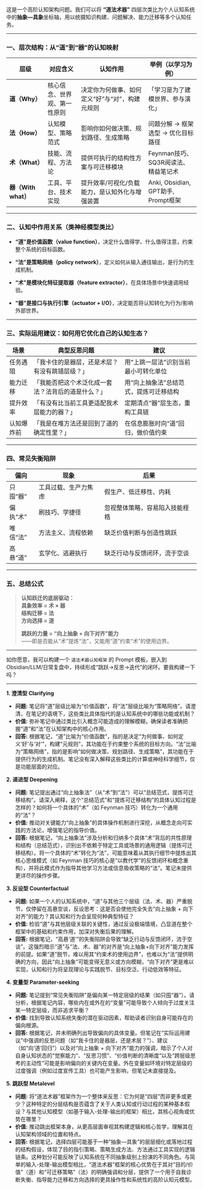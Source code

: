 这是一个高阶认知架构问题。我们可以将 **“道法术器”** 四层次类比为个人认知系统中的**抽象—具象**坐标轴，用以统摄知识构建、问题解决、能力迁移等多个认知任务。

---

### 一、层次结构：从“道”到“器”的认知映射

| 层级               | 对应含义           | 认知作用                      | 举例（以学习为例）                       |
| ---------------- | -------------- | ------------------------- | ------------------------------- |
| **道（Why）**       | 核心信念、世界观、第一性原则 | 决定你为何做事、如何定义“好”与“对”，构建元规则 | 「学习是为了建模世界、参与演化」                |
| **法（How）**       | 认知模型、策略范式      | 影响你如何做决策、规划路径、生成策略        | 问题分解 → 框架选型 → 优化目标路径            |
| **术（What）**      | 技能、流程、方法论      | 提供可执行的结构性方案与可迁移模块         | Feynman技巧、SQ3R阅读法、精益笔记术         |
| **器（With what）** | 工具、平台、技术实现     | 提升效率/可视化/负载能力，是认知外化与增强装置  | Anki, Obsidian, GPT助手, Prompt框架 |

---

### 二、认知中作用关系（类神经模型类比）

- **“道”是价值函数（value function）**，决定什么值得学、什么值得注意，约束整个系统的目标函数。
    
- **“法”是策略网络（policy network）**，定义如何从输入通往输出，是行为的生成机制。
    
- **“术”是模块化特征提取器（feature extractor）**，在具体场景中快速调用经验。
    
- **“器”是接口与执行引擎（actuator + I/O）**，决定能否将认知转化为行为/影响外部世界。
    

---

### 三、实际运用建议：如何用它优化自己的认知生态？

|场景|典型反思问题|建议|
|---|---|---|
|任务遇阻|「我卡住的是器层，还是术层？有没有跳错层级？」|用“上跳一层法”识别当前最小可转化单位|
|能力迁移|「我能否把这个术泛化成一套法？法背后的道是什么？」|用“向上抽象法”总结范式，提炼可迁移结构|
|提升效率|「有没有比当前工具更适配我术层能力的器？」|定期清点“器”层生态，重构工具链|
|认知爆炸前|「我是在堆方法还是回到了道的确定性里？」|在信息膨胀时向“道”回归，做价值约束|

---

### 四、常见失衡陷阱

|偏向|现象|后果|
|---|---|---|
|只囤“器”|工具过载、生产力焦虑|假生产、低迁移性、内耗|
|偏执“术”|刷技巧、学捷径|忽视整体策略，容易陷入技能桎梏|
|唯信“法”|方法主义、流程依赖|缺乏价值判断与创造性跳跃|
|高悬“道”|玄学化、逃避执行|缺乏行动与反馈闭环，流于空谈|

---

### 五、总结公式

> **认知跃迁的底层驱动：**  
> **具象效率 = 术 × 器**  
> **结构迁移 = 法**  
> **方向选择 = 道**
> 
> **跳跃的力量 = “向上抽象 + 向下对齐”能力**  
> ——即是否能从“术”提炼“法”，又能用“道”约束“术”的使用边界。

---

如你愿意，我可以构建一个 `道法术器认知框架` 的 Prompt 模板，嵌入到 Obsidian/LLM/日常复盘中，持续形成“跳跃→反思→迭代”的闭环。要我构建一下吗？

---

**1. 澄清型 Clarifying**

*   **问题:** 笔记将“道”层级比喻为“价值函数”，将“法”层级比喻为“策略网络”。请澄清，在笔记的语境下，这些类比具体指代的是认知系统中的哪些功能或机制？
*   **价值:** 弥补笔记中通过类比引入概念可能造成的理解模糊，确保读者准确把握“道”和“法”在认知架构中的核心作用。
*   **回答:** 根据笔记，“道”比喻为“价值函数”，指的是决定“为何做事、如何定义‘好’与‘对’”，构建“元规则”，其功能在于约束整个系统的目标方向。“法”比喻为“策略网络”，指的是影响“如何做决策、规划路径、生成策略”，其功能在于提供行为的生成机制。笔记没有深入解释这些类比的计算或神经科学细节，仅是功能层面的对应。

**2. 递进型 Deepening**

*   **问题:** 笔记提出通过“向上抽象法”（从“术”到“法”）可以“总结范式，提炼可迁移结构”。请深入阐释，这个“总结范式”和“提炼可迁移结构”的具体认知过程是怎样的？如何将一个具体的“术”（如 Feynman 技巧）转化为一个通用的“法”？
*   **价值:** 推动对关键能力“向上抽象”的具体操作机制进行深挖，从概念走向可实践的方法论，增强笔记的指导价值。
*   **回答:** 根据笔记，“向上抽象法”涉及分析和归纳多个具体“术”背后的共性原理和结构（总结范式），识别出不依赖于特定工具或场景的通用逻辑（提炼可迁移结构）。将一个具体的“术”转化为“法”，可能意味着从其执行细节中提炼出其核心思维模式（如 Feynman 技巧的核心是“以教代学”的反馈闭环和概念重构），并将此模式作为指导其他学习方法或信息吸收策略的“法”。笔记未提供更详尽的操作步骤。

**3. 反设型 Counterfactual**

*   **问题:** 如果一个人的认知系统中，“道”与其他三个层级（法、术、器）严重脱节，仅停留在高悬空谈，反设思考：这是否会使他完全失去“向上抽象 + 向下对齐”的能力？其认知和行为会呈现何种典型特征？
*   **价值:** 检验“道”与其他层级关联的关键性，通过反设极端情境，凸显道在整个框架中的基础和约束作用，加深对失衡后果的理解。
*   **回答:** 根据笔记，“高悬‘道’”的失衡陷阱会导致“缺乏行动与反馈闭环，流于空谈”。这强烈暗示“道”与“法、术、器”的对齐是“向上抽象+向下对齐”能力发挥的前提。如果“道”脱节，难以用其“约束术的使用边界”，也难以为“法”提供明确的方向，因此“向上抽象”可能变得无意义或方向模糊，“向下对齐”更是难以实现，认知和行为将呈现理论与实践脱节、目标空泛、行动低效等特征。

**4. 变量型 Parameter-seeking**

*   **问题:** 笔记提到“常见失衡陷阱”是偏向某一特定层级的结果（如只囤“器”）。请分析，根据笔记内容，哪些内在或外在的“变量”可能导致个人倾向于过度关注某一特定层级，而非追求平衡？
*   **价值:** 找到导致认知系统失衡的潜在驱动因素，帮助读者识别自身可能存在的偏向根源。
*   **回答:** 根据笔记，并未明确列出导致偏向的具体变量。但笔记在“实际运用建议”中强调的反思问题（如“我卡住的是器层，还是术层？”）、建议（如“向‘道’回归”）以及对“向上抽象 + 向下对齐”能力的强调，暗示了个人对自身认知状态的“觉察能力”、“反思习惯”、“价值判断的清晰度”以及“跨层级思考的主动性”可能是影响偏向的关键内在变量。外在变量如环境对特定层级的过度强调（例如过度宣传工具）也可能产生影响，但笔记未直接提及。

**5. 跳跃型 Metalevel**

*   **问题:** 将“道法术器”框架作为一个整体来反思：它为何是“四层”而非更多或更少？这种特定的分层结构是否蕴含了关于人类认知或行动过程的某种基本假设？与其他认知模型（如基于输入-处理-输出的框架）相比，其核心视角或优势在哪里？
*   **价值:** 推动跳出框架本身，从更高层面审视其构建逻辑和核心哲学，理解其在认知架构领域的位置和特点。
*   **回答:** 根据笔记，选择四层可能基于一种“抽象—具象”的层层细化或落地过程的结构假设，体现了目的指引策略、策略生成方法、方法通过工具实现的逻辑链条。这种划分可能反映了认知系统在不同抽象级别上扮演的不同角色。与简单的输入-处理-输出模型相比，“道法术器”框架的核心优势在于其对“目的/价值”（道）和“可迁移策略”（法）的明确强调和分层，提供了一个用于自我诊断失衡、指导能力迁移和方向选择的更具操作性和系统性的高阶认知元模型。